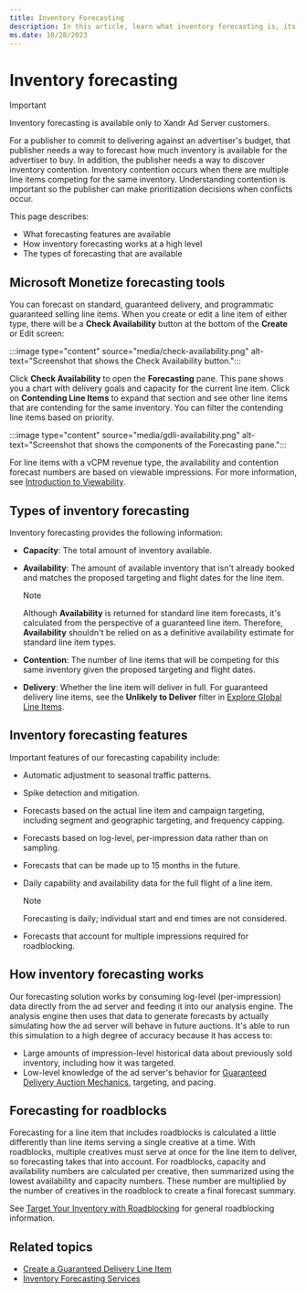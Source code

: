 ```yaml
---
title: Inventory Forecasting
description: In this article, learn what inventory forecasting is, its features, and how it works.
ms.date: 10/28/2023
---
```


# Inventory forecasting

> [!IMPORTANT]
> Inventory forecasting is available only to Xandr Ad Server customers.

For a publisher to commit to delivering against an advertiser's budget, that publisher needs a way to forecast how much inventory is available for the advertiser to buy. In addition, the publisher needs a way to discover inventory contention. Inventory contention occurs when there are multiple line items competing for the same inventory. Understanding contention is important so the publisher can make prioritization decisions when conflicts occur.

This page describes:

- What forecasting features are available
- How inventory forecasting works at a high level
- The types of forecasting that are available

## Microsoft Monetize forecasting tools

You can forecast on standard, guaranteed delivery, and programmatic guaranteed selling line items. When you create or edit a line item of either type, there will be a **Check Availability** button at the bottom of the **Create** or Edit screen:

:::image type="content" source="media/check-availability.png" alt-text="Screenshot that shows the Check Availability button.":::

Click **Check Availability** to open the **Forecasting** pane. This pane shows you a chart with delivery goals and capacity for the current line item. Click on **Contending Line Items** to expand that section and see other line items that are contending for the same inventory. You can filter the contending line items based on priority.

:::image type="content" source="media/gdli-availability.png" alt-text="Screenshot that shows the components of the Forecasting pane.":::

For line items with a vCPM revenue type, the availability and contention forecast numbers are based on viewable impressions. For more
information, see [Introduction to Viewability](introduction-to-viewability.md).

## Types of inventory forecasting

Inventory forecasting provides the following information:

- **Capacity**: The total amount of inventory available.
- **Availability**: The amount of available inventory that isn't already booked and matches the proposed targeting and flight dates for the line item.

  > [!NOTE]
  > Although **Availability** is returned for standard line item forecasts, it's calculated from the perspective of a guaranteed line item. Therefore, **Availability** shouldn't be relied on as a definitive availability estimate for standard line item types.

- **Contention**: The number of line items that will be competing for this same inventory given the proposed targeting and flight dates.
- **Delivery**: Whether the line item will deliver in full. For guaranteed delivery line items, see the **Unlikely to Deliver** filter in [Explore Global Line Items](explore-global-line-items.md).

## Inventory forecasting features

Important features of our forecasting capability include:

- Automatic adjustment to seasonal traffic patterns.
- Spike detection and mitigation.
- Forecasts based on the actual line item and campaign targeting, including segment and geographic targeting, and frequency capping.
- Forecasts based on log-level, per-impression data rather than on sampling.
- Forecasts that can be made up to 15 months in the future.
- Daily capability and availability data for the full flight of a line item.
  
  > [!NOTE]
  > Forecasting is daily; individual start and end times are not considered.

- Forecasts that account for multiple impressions required for roadblocking.

## How inventory forecasting works

Our forecasting solution works by consuming log-level (per-impression) data directly from the ad server and feeding it into our analysis engine. The analysis engine then uses that data to generate forecasts by actually simulating how the ad server will behave in future auctions. It's able to run this simulation to a high degree of accuracy because it has access to:

- Large amounts of impression-level historical data about previously sold inventory, including how it was targeted.
- Low-level knowledge of the ad server's behavior for [Guaranteed Delivery Auction Mechanics](guaranteed-delivery-auction-mechanics.md), targeting, and pacing.

## Forecasting for roadblocks

Forecasting for a line item that includes roadblocks is calculated a little differently than line items serving a single creative at a time. With roadblocks, multiple creatives must serve at once for the line item to deliver, so forecasting takes that into account. For roadblocks, capacity and availability numbers are calculated per creative, then summarized using the lowest availability and capacity numbers. These number are multiplied by the number of creatives in the roadblock to create a final forecast summary.

See [Target Your Inventory with Roadblocking](target-your-inventory-with-roadblocking.md) for general roadblocking information.

## Related topics

- [Create a Guaranteed Delivery Line Item](create-a-guaranteed-delivery-line-item.md)
- [Inventory Forecasting Services](../digital-platform-api/inventory-forecasting-services.md)
